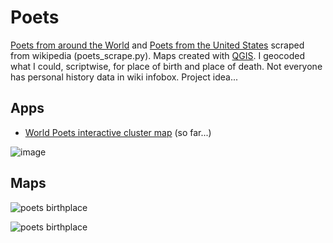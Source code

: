 # Poets
[Poets from around the World](https://en.wikipedia.org/wiki/List_of_poets) and [Poets from the United States](https://en.wikipedia.org/wiki/List_of_poets_from_the_United_States) scraped from wikipedia (poets_scrape.py). Maps created with [QGIS](https://www.qgis.org/en/site/). I geocoded what I could, scriptwise, for place of birth and place of death. Not everyone has personal history data in wiki infobox. Project idea...

## Apps
* [World Poets interactive cluster map](http://slackerdesign.com/poets/poets.html) (so far...)

![image](https://github.com/briggsreschke/poets/assets/16325768/8b496b12-f54f-4547-b84c-64a1f03d4828)


## Maps

![poets birthplace](https://github.com/briggsreschke/gis-data/assets/16325768/21b90e11-7bca-412e-bd08-8f23cf62c84b)


![poets birthplace](https://github.com/briggsreschke/gis-data/assets/16325768/0e2db170-499b-45fa-aa22-06be8100c3b0)



